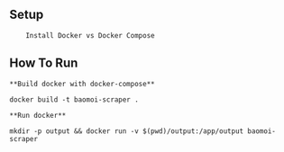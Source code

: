 ## Setup 

```
	Install Docker vs Docker Compose
```
## How To Run
```
**Build docker with docker-compose**
```
	docker build -t baomoi-scraper .
```
**Run docker**
```
	mkdir -p output && docker run -v $(pwd)/output:/app/output baomoi-scraper
```
